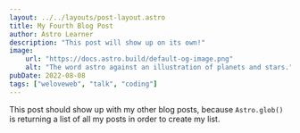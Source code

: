 ```yaml
---
layout: ../../layouts/post-layout.astro
title: My Fourth Blog Post
author: Astro Learner
description: "This post will show up on its own!"
image:
    url: "https://docs.astro.build/default-og-image.png"
    alt: "The word astro against an illustration of planets and stars."
pubDate: 2022-08-08
tags: ["weloveweb", "talk", "coding"]
---
```

This post should show up with my other blog posts, because `Astro.glob()` is returning a list of all my posts in order to create my list.